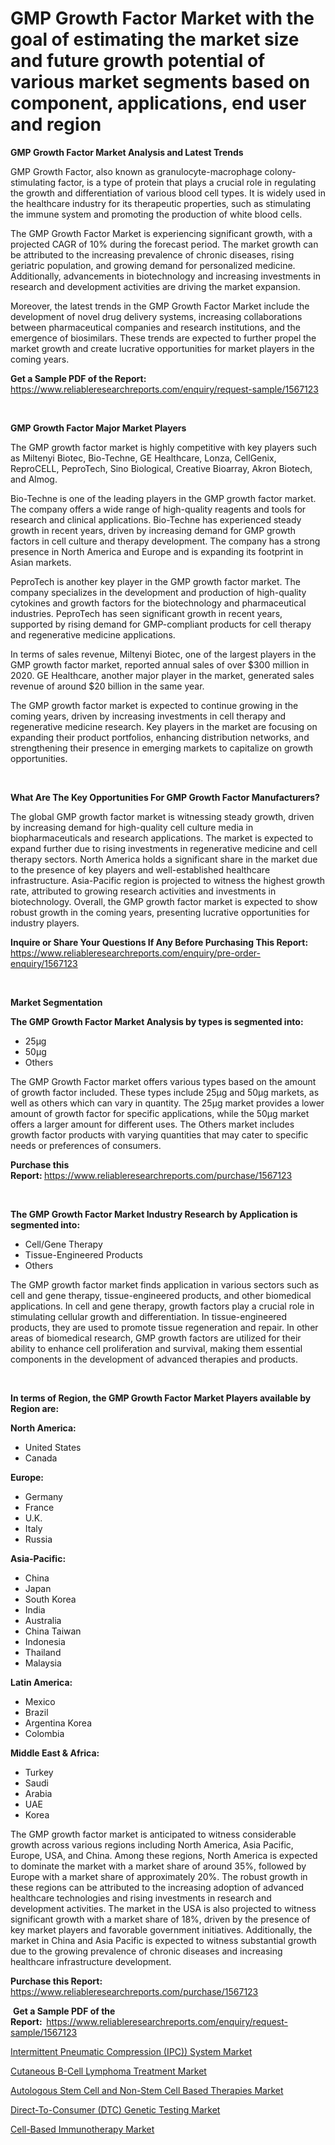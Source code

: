 <p><h1>GMP Growth Factor Market with the goal of estimating the market size and future growth potential of various market segments based on component, applications, end user and region</h1></p><p><strong>GMP Growth Factor Market Analysis and Latest Trends</strong></p>
<p><p>GMP Growth Factor, also known as granulocyte-macrophage colony-stimulating factor, is a type of protein that plays a crucial role in regulating the growth and differentiation of various blood cell types. It is widely used in the healthcare industry for its therapeutic properties, such as stimulating the immune system and promoting the production of white blood cells.</p><p>The GMP Growth Factor Market is experiencing significant growth, with a projected CAGR of 10% during the forecast period. The market growth can be attributed to the increasing prevalence of chronic diseases, rising geriatric population, and growing demand for personalized medicine. Additionally, advancements in biotechnology and increasing investments in research and development activities are driving the market expansion.</p><p>Moreover, the latest trends in the GMP Growth Factor Market include the development of novel drug delivery systems, increasing collaborations between pharmaceutical companies and research institutions, and the emergence of biosimilars. These trends are expected to further propel the market growth and create lucrative opportunities for market players in the coming years.</p></p>
<p><strong>Get a Sample PDF of the Report:&nbsp;</strong> <a href="https://www.reliableresearchreports.com/enquiry/request-sample/1567123">https://www.reliableresearchreports.com/enquiry/request-sample/1567123</a></p>
<p>&nbsp;</p>
<p><strong>GMP Growth Factor Major Market Players</strong></p>
<p><p>The GMP growth factor market is highly competitive with key players such as Miltenyi Biotec, Bio-Techne, GE Healthcare, Lonza, CellGenix, ReproCELL, PeproTech, Sino Biological, Creative Bioarray, Akron Biotech, and Almog. </p><p>Bio-Techne is one of the leading players in the GMP growth factor market. The company offers a wide range of high-quality reagents and tools for research and clinical applications. Bio-Techne has experienced steady growth in recent years, driven by increasing demand for GMP growth factors in cell culture and therapy development. The company has a strong presence in North America and Europe and is expanding its footprint in Asian markets.</p><p>PeproTech is another key player in the GMP growth factor market. The company specializes in the development and production of high-quality cytokines and growth factors for the biotechnology and pharmaceutical industries. PeproTech has seen significant growth in recent years, supported by rising demand for GMP-compliant products for cell therapy and regenerative medicine applications.</p><p>In terms of sales revenue, Miltenyi Biotec, one of the largest players in the GMP growth factor market, reported annual sales of over $300 million in 2020. GE Healthcare, another major player in the market, generated sales revenue of around $20 billion in the same year.</p><p>The GMP growth factor market is expected to continue growing in the coming years, driven by increasing investments in cell therapy and regenerative medicine research. Key players in the market are focusing on expanding their product portfolios, enhancing distribution networks, and strengthening their presence in emerging markets to capitalize on growth opportunities.</p></p>
<p>&nbsp;</p>
<p><strong>What Are The Key Opportunities For GMP Growth Factor Manufacturers?</strong></p>
<p><p>The global GMP growth factor market is witnessing steady growth, driven by increasing demand for high-quality cell culture media in biopharmaceuticals and research applications. The market is expected to expand further due to rising investments in regenerative medicine and cell therapy sectors. North America holds a significant share in the market due to the presence of key players and well-established healthcare infrastructure. Asia-Pacific region is projected to witness the highest growth rate, attributed to growing research activities and investments in biotechnology. Overall, the GMP growth factor market is expected to show robust growth in the coming years, presenting lucrative opportunities for industry players.</p></p>
<p><strong>Inquire or Share Your Questions If Any Before Purchasing This Report:</strong> <a href="https://www.reliableresearchreports.com/enquiry/pre-order-enquiry/1567123">https://www.reliableresearchreports.com/enquiry/pre-order-enquiry/1567123</a></p>
<p>&nbsp;</p>
<p><strong>Market Segmentation</strong></p>
<p><strong>The GMP Growth Factor Market Analysis by types is segmented into:</strong></p>
<p><ul><li>25μg</li><li>50μg</li><li>Others</li></ul></p>
<p><p>The GMP Growth Factor market offers various types based on the amount of growth factor included. These types include 25μg and 50μg markets, as well as others which can vary in quantity. The 25μg market provides a lower amount of growth factor for specific applications, while the 50μg market offers a larger amount for different uses. The Others market includes growth factor products with varying quantities that may cater to specific needs or preferences of consumers.</p></p>
<p><strong>Purchase this Report:&nbsp;</strong><a href="https://www.reliableresearchreports.com/purchase/1567123">https://www.reliableresearchreports.com/purchase/1567123</a></p>
<p>&nbsp;</p>
<p><strong>The GMP Growth Factor Market Industry Research by Application is segmented into:</strong></p>
<p><ul><li>Cell/Gene Therapy</li><li>Tissue-Engineered Products</li><li>Others</li></ul></p>
<p><p>The GMP growth factor market finds application in various sectors such as cell and gene therapy, tissue-engineered products, and other biomedical applications. In cell and gene therapy, growth factors play a crucial role in stimulating cellular growth and differentiation. In tissue-engineered products, they are used to promote tissue regeneration and repair. In other areas of biomedical research, GMP growth factors are utilized for their ability to enhance cell proliferation and survival, making them essential components in the development of advanced therapies and products.</p></p>
<p>&nbsp;</p>
<p><strong>In terms of Region, the GMP Growth Factor Market Players available by Region are:</strong></p>
<p>
    <p> <strong> North America: </strong>
        <ul>
            <li>United States</li>
            <li>Canada</li>
        </ul>
        </p> 
    <p> <strong> Europe: </strong>
        <ul>
            <li>Germany</li>
            <li>France</li>
            <li>U.K.</li>
            <li>Italy</li>
            <li>Russia</li>
        </ul>
        </p> 
    <p> <strong> Asia-Pacific: </strong>
        <ul>
            <li>China</li>
            <li>Japan</li>
            <li>South Korea</li>
            <li>India</li>
            <li>Australia</li>
            <li>China Taiwan</li>
            <li>Indonesia</li>
            <li>Thailand</li>
            <li>Malaysia</li>
        </ul>
        </p> 
    <p> <strong> Latin America: </strong>
        <ul>
            <li>Mexico</li>
            <li>Brazil</li>
            <li>Argentina Korea</li>
            <li>Colombia</li>
        </ul>
        </p> 
    <p> <strong> Middle East & Africa: </strong>
        <ul>
            <li>Turkey</li>
            <li>Saudi</li>
            <li>Arabia</li>
            <li>UAE</li>
            <li>Korea</li>
        </ul>
    </p>
    </p>
<p><p>The GMP growth factor market is anticipated to witness considerable growth across various regions including North America, Asia Pacific, Europe, USA, and China. Among these regions, North America is expected to dominate the market with a market share of around 35%, followed by Europe with a market share of approximately 20%. The robust growth in these regions can be attributed to the increasing adoption of advanced healthcare technologies and rising investments in research and development activities. The market in the USA is also projected to witness significant growth with a market share of 18%, driven by the presence of key market players and favorable government initiatives. Additionally, the market in China and Asia Pacific is expected to witness substantial growth due to the growing prevalence of chronic diseases and increasing healthcare infrastructure development.</p></p>
<p><strong>Purchase this Report: </strong><a href="https://www.reliableresearchreports.com/purchase/1567123">https://www.reliableresearchreports.com/purchase/1567123</a></p>
<p>&nbsp;<strong>Get a Sample PDF of the Report:&nbsp;&nbsp;</strong><a href="https://www.reliableresearchreports.com/enquiry/request-sample/1567123">https://www.reliableresearchreports.com/enquiry/request-sample/1567123</a></p>
<p><strong></strong></p>
<p><p><a href="https://medium.com/@debramedina73/intermittent-pneumatic-compression-ipc-system-market-analysis-and-sze-forecasted-for-period-from-8cb7fc8d9411">Intermittent Pneumatic Compression (IPC)) System Market</a></p><p><a href="https://medium.com/@michellebutler19/cutaneous-b-cell-lymphoma-treatment-market-analysis-its-cagr-market-segmentation-and-global-9b4c67a56952">Cutaneous B-Cell Lymphoma Treatment Market</a></p><p><a href="https://medium.com/@michellebutler19/autologous-stem-cell-and-non-stem-cell-based-therapies-market-exploring-market-share-market-2157a46fd255">Autologous Stem Cell and Non-Stem Cell Based Therapies Market</a></p><p><a href="https://medium.com/@soledadroob625/direct-to-consumer-dtc-genetic-testing-market-comprehensive-assessment-by-type-application-and-19865e77c4fb">Direct-To-Consumer (DTC) Genetic Testing Market</a></p><p><a href="https://medium.com/@michellebutler19/cell-based-immunotherapy-market-the-key-to-successful-business-strategy-forecast-till-2031-1e5589318bfc">Cell-Based Immunotherapy Market</a></p></p>